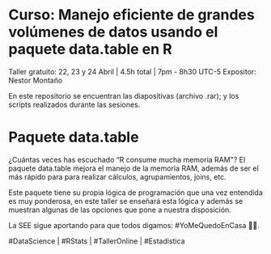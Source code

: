 # Curso: Manejo eficiente de grandes volúmenes de datos usando el paquete data.table en R 

Taller gratuito: 22, 23 y 24 Abril | 4.5h total | 7pm - 8h30 UTC-5
Expositor: Nestor Montaño

En este repositorio se encuentran las diapositivas (archivo .rar); y los scripts realizados durante las sesiones.

# Paquete data.table

¿Cuántas veces has escuchado “R consume mucha memoria RAM"?
El paquete data.table mejora el manejo de la memoria RAM, además de ser el más rápido para para realizar cálculos, agrupamientos, joins, etc.

Este paquete tiene su propia lógica de programación que una vez entendida es muy ponderosa, en este taller se enseñará esta lógica y además se muestran algunas de las opciones que pone a nuestra disposición.

La SEE sigue aportando para que todos digamos: #YoMeQuedoEnCasa 💪💪.

#DataScience | #RStats | #TallerOnline | #Estadistica

